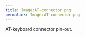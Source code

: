 ```yaml
---
title: Image:AT-connector.png
permalink: Image:AT-connector.png
---
```


AT-keyboard connector pin-out.
